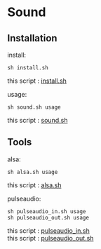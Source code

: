 # Sound

## Installation

install:

    sh install.sh

this script : [install.sh](https://github.com/ghsable/dotfiles/blob/master/bin/sound/install.sh)

usage:

    sh sound.sh usage

this script : [sound.sh](https://github.com/ghsable/dotfiles/blob/master/bin/sound/sound.sh)

## Tools

alsa:

    sh alsa.sh usage

this script : [alsa.sh](https://github.com/ghsable/dotfiles/blob/master/bin/sound/alsa.sh)

pulseaudio:

    sh pulseaudio_in.sh usage
    sh pulseaudio_out.sh usage

this script : [pulseaudio_in.sh](https://github.com/ghsable/dotfiles/blob/master/bin/sound/pulseaudio_in.sh)  
this script : [pulseaudio_out.sh](https://github.com/ghsable/dotfiles/blob/master/bin/sound/pulseaudio_out.sh)

